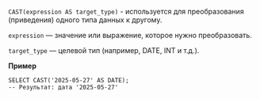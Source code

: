 `CAST(expression AS target_type)` - используется для преобразования (приведения) одного типа данных к другому.

`expression` — значение или выражение, которое нужно преобразовать.

`target_type` — целевой тип (например, DATE, INT и т.д.).

**Пример**

```
SELECT CAST('2025-05-27' AS DATE);
-- Результат: дата '2025-05-27'
```
